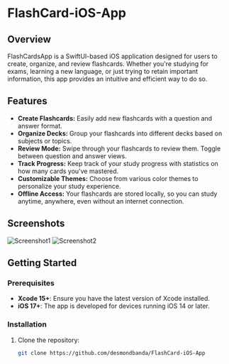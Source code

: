 # FlashCard-iOS-App

## Overview
FlashCardsApp is a SwiftUI-based iOS application designed for users to create, organize, and review flashcards. Whether you're studying for exams, learning a new language, or just trying to retain important information, this app provides an intuitive and efficient way to do so.

## Features
- **Create Flashcards:** Easily add new flashcards with a question and answer format.
- **Organize Decks:** Group your flashcards into different decks based on subjects or topics.
- **Review Mode:** Swipe through your flashcards to review them. Toggle between question and answer views.
- **Track Progress:** Keep track of your study progress with statistics on how many cards you've mastered.
- **Customizable Themes:** Choose from various color themes to personalize your study experience.
- **Offline Access:** Your flashcards are stored locally, so you can study anytime, anywhere, even without an internet connection.

## Screenshots
<!-- Include screenshots here -->
![Screenshot1](path_to_screenshot1)
![Screenshot2](path_to_screenshot2)

## Getting Started

### Prerequisites
- **Xcode 15+**: Ensure you have the latest version of Xcode installed.
- **iOS 17+**: The app is developed for devices running iOS 14 or later.

### Installation

1. Clone the repository:
   ```bash
   git clone https://github.com/desmondbanda/FlashCard-iOS-App
